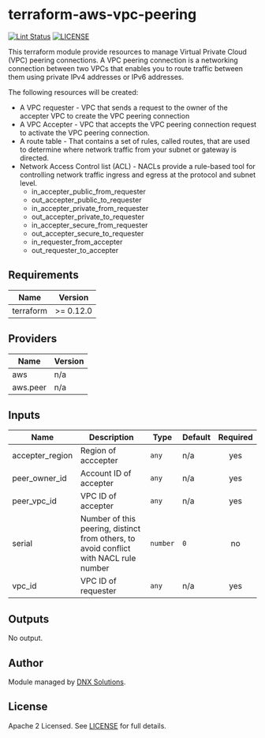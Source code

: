 # terraform-aws-vpc-peering

[![Lint Status](https://github.com/DNXLabs/terraform-aws-vpc-peering/workflows/Lint/badge.svg)](https://github.com/DNXLabs/terraform-aws-vpc-peering/actions)
[![LICENSE](https://img.shields.io/github/license/DNXLabs/terraform-aws-vpc-peering)](https://github.com/DNXLabs/terraform-aws-vpc-peering/blob/master/LICENSE)

This terraform module provide resources to manage Virtual Private Cloud (VPC) peering connections. A VPC peering connection is a networking connection between two VPCs that enables you to route traffic between them using private IPv4 addresses or IPv6 addresses.

The following resources will be created:

 - A VPC requester - VPC that sends a request to the owner of the accepter VPC to create the VPC peering connection
 - A VPC Accepter - VPC  that accepts the VPC peering connection request to activate the VPC peering connection.
 - A route table  - That contains a set of rules, called routes, that are used to determine where network traffic from your subnet or gateway is directed.
 - Network Access Control list (ACL) - NACLs provide a rule-based tool for controlling network traffic ingress and egress at the protocol and subnet level.
     - in_accepter_public_from_requester
     - out_accepter_public_to_requester
     - in_accepter_private_from_requester
     - out_accepter_private_to_requester
     - in_accepter_secure_from_requester
     - out_accepter_secure_to_requester
     - in_requester_from_accepter
     - out_requester_to_accepter

<!--- BEGIN_TF_DOCS --->

## Requirements

| Name | Version |
|------|---------|
| terraform | >= 0.12.0 |

## Providers

| Name | Version |
|------|---------|
| aws | n/a |
| aws.peer | n/a |

## Inputs

| Name | Description | Type | Default | Required |
|------|-------------|------|---------|:--------:|
| accepter\_region | Region of acccepter | `any` | n/a | yes |
| peer\_owner\_id | Account ID of accepter | `any` | n/a | yes |
| peer\_vpc\_id | VPC ID of accepter | `any` | n/a | yes |
| serial | Number of this peering, distinct from others, to avoid conflict with NACL rule number | `number` | `0` | no |
| vpc\_id | VPC ID of requester | `any` | n/a | yes |

## Outputs

No output.

<!--- END_TF_DOCS --->

## Author

Module managed by [DNX Solutions](https://github.com/DNXLabs).

## License

Apache 2 Licensed. See [LICENSE](https://github.com/DNXLabs/terraform-aws-vpc-peering/blob/master/LICENSE) for full details.
